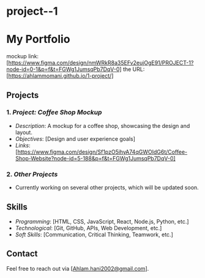 # project--1
# My Portfolio
mockup link:[https://www.figma.com/design/nmWRkR8a35EFv2eujOgE91/PROJECT-1?node-id=0-1&p=f&t=FGWg1JumsqPb7DqV-0]
the URL:[https://ahlammomani.github.io/1-project/]
## Projects

### 1. *Project: Coffee Shop Mockup*
   - *Description*: A mockup for a coffee shop, showcasing the design and layout.
   - *Objectives*: [Design and user experience goals]
   - *Links*: [https://www.figma.com/design/Sf1pzO5ihyA74qGWOIdG6t/Coffee-Shop-Website?node-id=5-188&p=f&t=FGWg1JumsqPb7DqV-0]

### 2. *Other Projects*
   - Currently working on several other projects, which will be updated soon.

## Skills

- *Programming*: [HTML, CSS, JavaScript, React, Node.js, Python, etc.]
- *Technological*: [Git, GitHub, APIs, Web Development, etc.]
- *Soft Skills*: [Communication, Critical Thinking, Teamwork, etc.]

## Contact
Feel free to reach out via [Ahlam.hani2002@gmail.com].